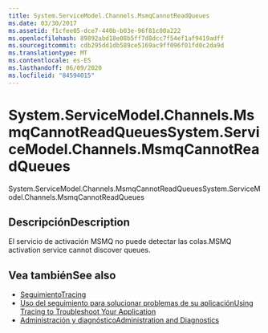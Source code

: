 ```yaml
---
title: System.ServiceModel.Channels.MsmqCannotReadQueues
ms.date: 03/30/2017
ms.assetid: f1cfee05-dce7-440b-b03e-96f81c00a222
ms.openlocfilehash: 89892abd18e08b5ff7d8dcc7f54ef1af9419adff
ms.sourcegitcommit: cdb295dd1db589ce5169ac9ff096f01fd0c2da9d
ms.translationtype: MT
ms.contentlocale: es-ES
ms.lasthandoff: 06/09/2020
ms.locfileid: "84594015"
---
```

# <a name="systemservicemodelchannelsmsmqcannotreadqueues"></a><span data-ttu-id="aa929-102">System.ServiceModel.Channels.MsmqCannotReadQueues</span><span class="sxs-lookup"><span data-stu-id="aa929-102">System.ServiceModel.Channels.MsmqCannotReadQueues</span></span>
<span data-ttu-id="aa929-103">System.ServiceModel.Channels.MsmqCannotReadQueues</span><span class="sxs-lookup"><span data-stu-id="aa929-103">System.ServiceModel.Channels.MsmqCannotReadQueues</span></span>  
  
## <a name="description"></a><span data-ttu-id="aa929-104">Descripción</span><span class="sxs-lookup"><span data-stu-id="aa929-104">Description</span></span>  
 <span data-ttu-id="aa929-105">El servicio de activación MSMQ no puede detectar las colas.</span><span class="sxs-lookup"><span data-stu-id="aa929-105">MSMQ activation service cannot discover queues.</span></span>  
  
## <a name="see-also"></a><span data-ttu-id="aa929-106">Vea también</span><span class="sxs-lookup"><span data-stu-id="aa929-106">See also</span></span>

- [<span data-ttu-id="aa929-107">Seguimiento</span><span class="sxs-lookup"><span data-stu-id="aa929-107">Tracing</span></span>](index.md)
- [<span data-ttu-id="aa929-108">Uso del seguimiento para solucionar problemas de su aplicación</span><span class="sxs-lookup"><span data-stu-id="aa929-108">Using Tracing to Troubleshoot Your Application</span></span>](using-tracing-to-troubleshoot-your-application.md)
- [<span data-ttu-id="aa929-109">Administración y diagnóstico</span><span class="sxs-lookup"><span data-stu-id="aa929-109">Administration and Diagnostics</span></span>](../index.md)
